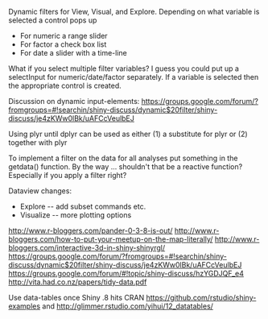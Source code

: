 Dynamic filters for View, Visual, and Explore. Depending on what variable is selected a control pops up
- For numeric a range slider
- For factor a check box list
- For date a slider with a time-line

What if you select multiple filter variables? I guess you could put up a selectInput for numeric/date/factor separately. If a variable is selected then the appropriate control is created.

Discussion on dynamic input-elements:
https://groups.google.com/forum/?fromgroups=#!searchin/shiny-discuss/dynamic$20filter/shiny-discuss/je4zKWw0lBk/uAFCcVeulbEJ

Using plyr until dplyr can be used as either (1) a substitute for plyr or (2) together with plyr

To implement a filter on the data for all analyses put something in the getdata() function. By the way ... shouldn't that be a reactive function? Especially if you apply a filter right?

Dataview changes:
- Explore -- add subset commands etc. 
- Visualize -- more plotting options

http://www.r-bloggers.com/pander-0-3-8-is-out/
http://www.r-bloggers.com/how-to-put-your-meetup-on-the-map-literally/
http://www.r-bloggers.com/interactive-3d-in-shiny-shinyrgl/
https://groups.google.com/forum/?fromgroups=#!searchin/shiny-discuss/dynamic$20filter/shiny-discuss/je4zKWw0lBk/uAFCcVeulbEJ
https://groups.google.com/forum/#!topic/shiny-discuss/hzYGDJQF_e4
http://vita.had.co.nz/papers/tidy-data.pdf

Use data-tables once Shiny .8 hits CRAN https://github.com/rstudio/shiny-examples and http://glimmer.rstudio.com/yihui/12_datatables/
